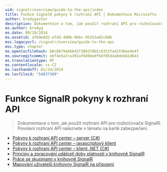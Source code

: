 ```yaml
---
uid: signalr/overview/guide-to-the-api/index
title: Funkce SignalR pokyny k rozhraní API | Dokumentace Microsoftu
author: bradygaster
description: Dokumentace o tom, jak použít rozhraní API pro rozbočovače SignalR. Povolení rozhraní API naleznete v tématu na kartě zabezpečení.
ms.author: bradyg
ms.date: 09/19/2014
ms.assetid: af69e8d2-efdd-4d0b-9bbc-95353a65c0db
msc.legacyurl: /signalr/overview/guide-to-the-api
msc.type: chapter
ms.openlocfilehash: b0c8879a66642f389378b5c6353fad2fd0ae9e47
ms.sourcegitcommit: ebf4e5a7ca301af8494edf64f85d4a8deb61d641
ms.translationtype: MT
ms.contentlocale: cs-CZ
ms.lasthandoff: 01/24/2019
ms.locfileid: "54837309"
---
```

<a name="signalr-guide-to-the-api"></a>Funkce SignalR pokyny k rozhraní API
====================
> Dokumentace o tom, jak použít rozhraní API pro rozbočovače SignalR. Povolení rozhraní API naleznete v tématu na kartě zabezpečení.


- [Pokyny k rozhraní API center – server (C#)](hubs-api-guide-server.md)
- [Pokyny k rozhraní API center – javascriptový klient](hubs-api-guide-javascript-client.md)
- [Pokyny k rozhraní API center – klient .NET (C#)](hubs-api-guide-net-client.md)
- [Principy a zpracování událostí doby platnosti v knihovně SignalR](handling-connection-lifetime-events.md)
- [Práce se skupinami v knihovně SignalR](working-with-groups.md)
- [Mapování uživatelů knihovny SignalR na připojení](mapping-users-to-connections.md)
